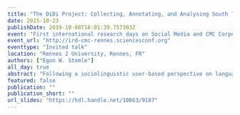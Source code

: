 ```yaml
---
title: "The DiDi Project: Collecting, Annotating, and Analysing South Tyrolean Data of Computer-mediated Communication"
date: 2015-10-23
publishDate: 2019-10-08T16:01:39.757303Z
event: "First international research days on Social Media and CMC Corpora for the eHumanities (ird-cmc-rennes)"
event_url: "http://ird-cmc-rennes.sciencesconf.org"
eventtype: "Invited talk"
location: "Rennes 2 University, Rennes, FR"
authors: ["Egon W. Stemle"]
all_day: true
abstract: "Following a sociolinguistic user-based perspective on language data, the project DiDi investigated the linguistic strategies employed by South Tyrolean users on Facebook. South Tyrol is a multilingual region (Italian, German, and Ladin are official languages) where the South Tyrolean dialect of German is frequently used in different communicative contexts. Thus, regional and social codes are often also used in written communication and in computer mediated communication. With a research focus on users with L1 German living in South Tyrol, the main research question was whether people of different age use language in a similar way or in an age-specific manner. The project lasted 2 years (June 2013 - May 2015). We created a corpus of Facebook communication that can be linked to other user-based data such as age, web experience and communication habits. We gathered socio-demographic information through an online questionnaire and collected the language data of the entire range of social interactions, i.e. publicly accessible data as well as non-public conversations (status updates and comments, private messages, and chat conversations) written and published just for friends or a limited audience. The data acquisition comprised about 150 users interacting with the app, offering access to their language data and answering the questionnaire. In this talk, I will present the project, its data acquisition app and text annotation processes (automatic, semi-automatic, and manual), discuss their strengths and limitations, and present results from our data analyses."
featured: false
publication: ""
publication_short: ""
url_slides: "https://hdl.handle.net/10863/9187"
---
```


